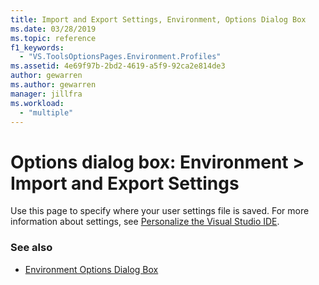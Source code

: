 ```yaml
---
title: Import and Export Settings, Environment, Options Dialog Box
ms.date: 03/28/2019
ms.topic: reference
f1_keywords:
  - "VS.ToolsOptionsPages.Environment.Profiles"
ms.assetid: 4e69f97b-2bd2-4619-a5f9-92ca2e814de3
author: gewarren
ms.author: gewarren
manager: jillfra
ms.workload:
  - "multiple"
---
```

# Options dialog box: Environment \> Import and Export Settings

Use this page to specify where your user settings file is saved. For more information about settings, see [Personalize the Visual Studio IDE](../../ide/personalizing-the-visual-studio-ide.md).

### See also

- [Environment Options Dialog Box](../../ide/reference/environment-options-dialog-box.md)